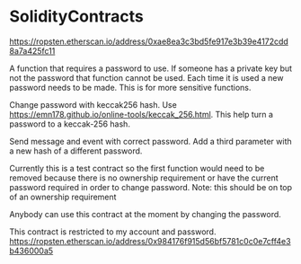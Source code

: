 # SolidityContracts

https://ropsten.etherscan.io/address/0xae8ea3c3bd5fe917e3b39e4172cdd8a7a425fc11

A function that requires a password to use. If someone has a private key but not the password that function cannot be used.
Each time it is used a new password needs to be made. This is for more sensitive functions.


Change password with keccak256 hash. Use https://emn178.github.io/online-tools/keccak_256.html. This help turn a password to a keccak-256 hash.

Send message and event with correct password. Add a third parameter with a new hash of a different password.

Currently this is a test contract so the first function would need to be removed because there is no ownership requirement or have the current password required in order to change password. Note: this should be on top of an ownership requirement

Anybody can use this contract at the moment by changing the password.

This contract is restricted to my account and password.
https://ropsten.etherscan.io/address/0x984176f915d56bf5781c0c0e7cff4e3b436000a5
